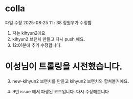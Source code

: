 # colla

파일 수정 2025-08-25  11 : 38 정원우가 수정함

1. 저는 kihyun2에요
2. kihyun2 브랜치 만들고 다시 push 해요.
3. 12:01분에 추가 수정합니다.

# 이성님이 트롤링을 시전했습니다.

3. new-kihyun2 브랜치를 만들고 kihyun2 브랜치와 합쳐볼거에요.

4. 9번 issue 에서 파생된 코드입니다.
다시 수정해봅니다
